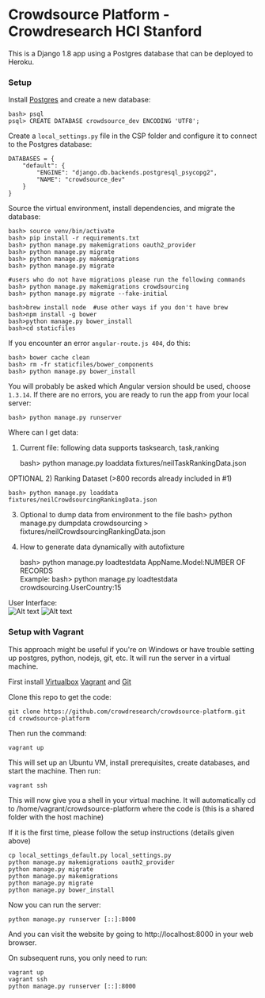 # Crowdsource Platform - Crowdresearch HCI Stanford

This is a Django 1.8 app using a Postgres database that can be deployed to Heroku.

### Setup

Install [Postgres](http://postgresapp.com/) and create a new database:

    bash> psql
    psql> CREATE DATABASE crowdsource_dev ENCODING 'UTF8';

Create a `local_settings.py` file in the CSP folder and configure it to connect to the Postgres database:

    DATABASES = {
        "default": {
            "ENGINE": "django.db.backends.postgresql_psycopg2",
            "NAME": "crowdsource_dev"
        }
    }
Source the virtual environment, install dependencies, and migrate the database:

    bash> source venv/bin/activate
    bash> pip install -r requirements.txt
    bash> python manage.py makemigrations oauth2_provider
    bash> python manage.py migrate
    bash> python manage.py makemigrations
    bash> python manage.py migrate

    #users who do not have migrations please run the following commands
    bash> python manage.py makemigrations crowdsourcing
    bash> python manage.py migrate --fake-initial

    bash>brew install node  #use other ways if you don't have brew
    bash>npm install -g bower
    bash>python manage.py bower_install
    bash>cd staticfiles


If you encounter an error `angular-route.js 404`, do this:

    bash> bower cache clean
    bash> rm -fr staticfiles/bower_components
    bash> python manage.py bower_install
    
You will probably be asked which Angular version should be used, choose `1.3.14`.
If there are no errors, you are ready to run the app from your local server:

    bash> python manage.py runserver
    
Where can I get data: 
1) Current file: following data supports tasksearch, task,ranking  
    
    bash> python manage.py loaddata fixtures/neilTaskRankingData.json

OPTIONAL
2) Ranking Dataset  (>800 records already included in #1)

    bash> python manage.py loaddata fixtures/neilCrowdsourcingRankingData.json
 
3) Optional to dump data from environment to the file
   bash> python manage.py dumpdata crowdsourcing > fixtures/neilCrowdsourcingRankingData.json
    
4) How to generate data dynamically with autofixture 

    bash> python manage.py loadtestdata AppName.Model:NUMBER OF RECORDS  
    Example: bash> python manage.py loadtestdata crowdsourcing.UserCountry:15
   
User Interface:  
![Alt text](http://crowdresearch.stanford.edu/w/img_auth.php/9/9d/NeilGLanding.png "Landing")
![Alt text](http://crowdresearch.stanford.edu/w/img_auth.php/0/0f/NeilReg.png "Registration") 

### Setup with Vagrant

This approach might be useful if you're on Windows or have trouble setting up postgres, python, nodejs, git, etc. It will run the server in a virtual machine.

First install [Virtualbox](https://www.virtualbox.org/) [Vagrant](https://www.vagrantup.com/) and [Git](http://git-scm.com/downloads)

Clone this repo to get the code:

    git clone https://github.com/crowdresearch/crowdsource-platform.git
    cd crowdsource-platform

Then run the command:

    vagrant up

This will set up an Ubuntu VM, install prerequisites, create databases, and start the machine. Then run:

    vagrant ssh

This will now give you a shell in your virtual machine.  It will automatically cd to /home/vagrant/crowdsource-platform where the code is (this is a shared folder with the host machine)

If it is the first time, please follow the setup instructions (details given above)

    cp local_settings_default.py local_settings.py
    python manage.py makemigrations oauth2_provider
    python manage.py migrate
    python manage.py makemigrations
    python manage.py migrate
    python manage.py bower_install

Now you can run the server:

    python manage.py runserver [::]:8000

And you can visit the website by going to http://localhost:8000 in your web browser.

On subsequent runs, you only need to run:

    vagrant up
    vagrant ssh
    python manage.py runserver [::]:8000
